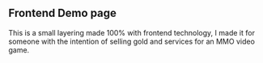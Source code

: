 ## Frontend Demo page

 This is a small layering made 100% with frontend technology, I made it for someone with the intention of selling gold and services for an MMO video game.
